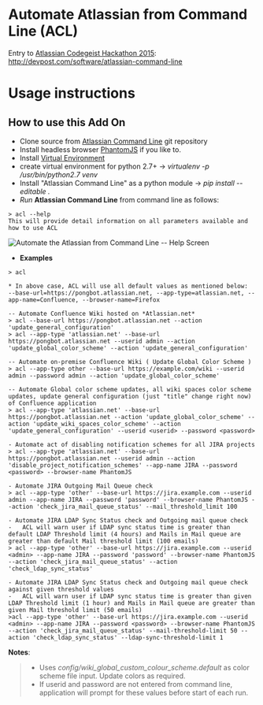 # Automate Atlassian from Command Line (ACL)
Entry to [Atlassian Codegeist Hackathon 2015](http://codegeist.devpost.com/): http://devpost.com/software/atlassian-command-line

# Usage instructions
## How to use this Add On
* Clone source from [Atlassian Command Line](https://github.com/rkadam/atlassian_command_line) git repository
* Install headless browser [PhantomJS](http://phantomjs.org/download.html) if you like to.
* Install [Virtual Environment](http://docs.python-guide.org/en/latest/dev/virtualenvs/)
* create virtual environment for python 2.7+ -> _virtualenv -p /usr/bin/python2.7 venv_
* Install "Atlassian Command Line" as a python module -> _pip install --editable ._
* _Run_ **Atlassian Command Line** from command line as follows:

```
> acl --help
This will provide detail information on all parameters available and how to use ACL
```
![Automate the Atlassian from Command Line -- Help Screen](http://challengepost-s3-challengepost.netdna-ssl.com/photos/production/software_photos/000/308/625/datas/gallery.jpg)

* **Examples**

```
> acl

* In above case, ACL will use all default values as mentioned below:
--base-url=https://pongbot.atlassian.net, --app-type=atlassian.net, --app-name=Confluence, --browser-name=Firefox
```

```
-- Automate Confluence Wiki hosted on *Atlassian.net*
> acl --base-url https://pongbot.atlassian.net --action 'update_general_configuration'
> acl --app-type 'atlassian.net' --base-url https://pongbot.atlassian.net --userid admin --action 'update_global_color_scheme' --action 'update_general_configuration'
```
```
-- Automate on-premise Confluence Wiki ( Update Global Color Scheme )
> acl --app-type other --base-url https://example.com/wiki --userid admin --password admin --action 'update_global_color_scheme'
```
```
-- Automate Global color scheme updates, all wiki spaces color scheme updates, update general configuration (just "title" change right now) of Confluence application
> acl --app-type 'atlassian.net' --base-url https://pongbot.atlassian.net --action 'update_global_color_scheme' --action 'update_wiki_spaces_color_scheme' --action 'update_general_configuration' --userid <userid> --password <password>
```

```
- Automate act of disabling notification schemes for all JIRA projects
> acl --app-type 'atlassian.net' --base-url https://pongbot.atlassian.net --userid admin --action 'disable_project_notification_schemes' --app-name JIRA --password <password> --browser-name PhantomJS
```
```
- Automate JIRA Outgoing Mail Queue check
> acl --app-type 'other' --base-url https://jira.example.com --userid admin --app-name JIRA --password 'password' --browser-name PhantomJS --action 'check_jira_mail_queue_status' --mail_threshold_limit 100
```

```
- Automate JIRA LDAP Sync Status check and Outgoing mail queue check
-   ACL will warn user if LDAP sync status time is greater than default LDAP Threshold limit (4 hours) and Mails in Mail queue are greater than default Mail threshold limit (100 emails)
> acl --app-type 'other' --base-url https://jira.example.com --userid <admin> --app-name JIRA --password 'password' --browser-name PhantomJS --action 'check_jira_mail_queue_status' --action 'check_ldap_sync_status'
```

```
- Automate JIRA LDAP Sync Status check and Outgoing mail queue check against given threshold values
-   ACL will warn user if LDAP sync status time is greater than given LDAP Threshold limit (1 hour) and Mails in Mail queue are greater than given Mail threshold limit (50 emails)
>acl --app-type 'other' --base-url https://jira.example.com --userid <admin> --app-name JIRA --password <password> --browser-name PhantomJS --action 'check_jira_mail_queue_status' --mail-threshold-limit 50 --action 'check_ldap_sync_status' --ldap-sync-threshold-limit 1
```
**Notes**: 
>* Uses _config/wiki_global_custom_colour_scheme.default_ as color scheme file input. Update colors as required.
> * If userid and password are not entered from command line, application will prompt for these values before start of each run.
